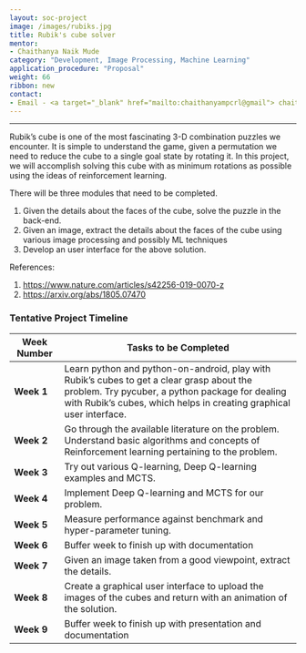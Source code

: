 ```yaml
---
layout: soc-project
image: /images/rubiks.jpg
title: Rubik's cube solver
mentor: 
- Chaithanya Naik Mude
category: "Development, Image Processing, Machine Learning"
application_procedure: "Proposal"
weight: 66
ribbon: new
contact:
- Email - <a target="_blank" href="mailto:chaithanyampcrl@gmail"> chaithanyampcrl@gmail</a>
---
```


---

Rubik’s cube is one of the most fascinating 3-D combination puzzles we encounter. It is simple to understand the game, given a permutation we need to reduce the cube to a single goal state by rotating it. In this project, we will accomplish solving this cube with as minimum rotations as possible using the ideas of reinforcement learning.

<!--break-->

There will be three modules that need to be completed. 
1. Given the details about the faces of the cube, solve the puzzle in the back-end. 
2. Given an image, extract the details about the faces of the cube using various image processing and possibly ML techniques
3. Develop an user interface for the above solution.

References:
1. <a>https://www.nature.com/articles/s42256-019-0070-z</a>
2. <a>https://arxiv.org/abs/1805.07470</a>

<!--break-->

### Tentative Project Timeline



<!--break-->

|Week Number  | Tasks to be Completed|
|--- | --- | 
|**Week 1** | Learn python and python-on-android, play with Rubik’s cubes to get a clear grasp about the problem. Try pycuber, a python package for dealing with Rubik’s cubes, which helps in creating graphical user interface.|
|**Week 2** | Go through the available literature on the problem. Understand basic algorithms and concepts of Reinforcement learning pertaining to the problem.|
|**Week 3** |Try out various Q-learning, Deep Q-learning examples and MCTS.|
|**Week 4** | Implement Deep Q-learning and MCTS for our problem.|
|**Week 5** | Measure performance against benchmark and hyper-parameter tuning.|
|**Week 6** | Buffer week to finish up with documentation|
|**Week 7** | Given an image taken from a good viewpoint, extract the details.|
|**Week 8** | Create a graphical user interface to upload the images of the cubes and return with an animation of the solution.|
|**Week 9** | Buffer week to finish up with presentation and documentation|


<!--break-->
